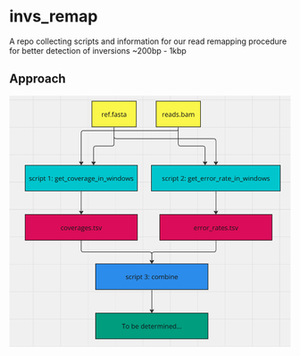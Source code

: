 # invs_remap
A repo collecting scripts and information for our read remapping procedure for better detection of inversions ~200bp - 1kbp 

## Approach
<img src="https://github.com/WHops/invs_remap/blob/main/flowchart.png?raw=true">

